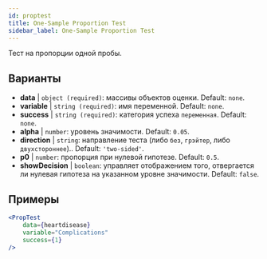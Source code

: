 ```yaml
---
id: proptest
title: One-Sample Proportion Test
sidebar_label: One-Sample Proportion Test
---
```


Тест на пропорции одной пробы.

## Варианты

* __data__ | `object (required)`: массивы объектов оценки. Default: `none`.
* __variable__ | `string (required)`: имя переменной. Default: `none`.
* __success__ | `string (required)`: категория успеха `переменная`. Default: `none`.
* __alpha__ | `number`: уровень значимости. Default: `0.05`.
* __direction__ | `string`: направление теста (либо `без`, `грэйтер`, либо `двухстороннее`).. Default: `'two-sided'`.
* __p0__ | `number`: пропорция при нулевой гипотезе. Default: `0.5`.
* __showDecision__ | `boolean`: управляет отображением того, отвергается ли нулевая гипотеза на указанном уровне значимости. Default: `false`.


## Примеры

```jsx live
<PropTest
    data={heartdisease} 
    variable="Complications"
    success={1}
/>
```

